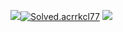 ![](https://github-readme-stats.vercel.app/api?username=rrkcl7733&show_icons=true&count_private=true&theme=tokyonight)[![Solved.acrrkcl77](http://mazassumnida.wtf/api/v2/generate_badge?boj=rrkcl77)](https://solved.ac/rrkcl77)
![](https://github-readme-stats.vercel.app/api/top-langs/?username=rrkcl7733&layout=compact)
